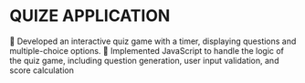 <h1>QUIZE APPLICATION</h1>
 Developed an interactive quiz game
with a timer, displaying questions
and multiple-choice options.
 Implemented JavaScript to handle
the logic of the quiz game, including
question generation, user input
validation, and score calculation
